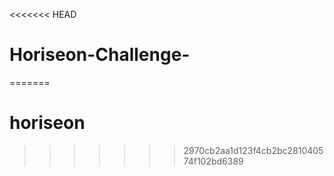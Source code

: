 <<<<<<< HEAD
# Horiseon-Challenge-
=======
# horiseon
>>>>>>> 2970cb2aa1d123f4cb2bc281040574f102bd6389
